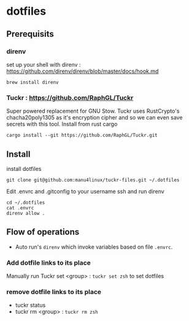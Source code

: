 # dotfiles

## Prerequisits

### direnv
set up your shell with direnv : https://github.com/direnv/direnv/blob/master/docs/hook.md
```
brew install direnv
```

### Tuckr : https://github.com/RaphGL/Tuckr
Super powered replacement for GNU Stow. Tuckr uses RustCrypto's chacha20poly1305 as it's encryption cipher and so we can even save secrets with this tool.
Install from rust cargo 
```
cargo install --git https://github.com/RaphGL/Tuckr.git
```
## Install 

install dotfiles
```
git clone git@github.com:manu4linux/tuckr-files.git ~/.dotfiles
```

Edit .envrc and .gitconfig to your username ssh and run direnv
```
cd ~/.dotfiles
cat .envrc 
direnv allow .
```

## Flow of operations 

- Auto run's `direnv` which invoke variables based on file `.envrc`.
### Add dotfile links to its place 
 Manually run Tuckr set \<group> : `tuckr set zsh` to set dotfiles
### remove dotfile links to its place 
- tuckr status
- tuckr rm \<group> : `tuckr rm zsh`
